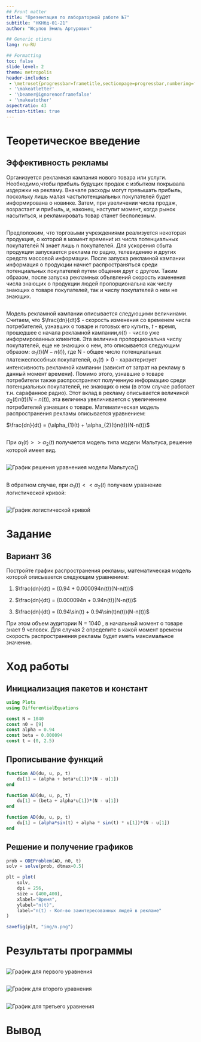 ```yaml
---
## Front matter
title: "Презентация по лабораторной работе №7"
subtitle: "НКНбд-01-21"
author: "Юсупов Эмиль Артурович"

## Generic otions
lang: ru-RU

## Formatting
toc: false
slide_level: 2
theme: metropolis
header-includes:
 - \metroset{progressbar=frametitle,sectionpage=progressbar,numbering=fraction}
 - '\makeatletter'
 - '\beamer@ignorenonframefalse'
 - '\makeatother'
aspectratio: 43
section-titles: true
---
```


# Теоретическое введение

## Эффективность рекламы

Организуется рекламная кампания нового товара или услуги. Необходимо,чтобы прибыль будущих продаж с избытком покрывала издержки на рекламу. Вначале расходы могут превышать прибыль, поскольку лишь малая частьпотенциальных покупателей будет информирована о новинке. Затем, при увеличении числа продаж, возрастает и прибыль, и, наконец, наступит момент, когда рынок насытиться, и рекламировать товар станет бесполезным.

## 

Предположим, что торговыми учреждениями реализуется некоторая продукция, о которой в момент времениt из числа потенциальных покупателей N знает лишь n покупателей. Для ускорения сбыта продукции запускается реклама по радио, телевидению и других средств массовой информации. После запуска рекламной кампании информация о продукции начнет распространяться среди потенциальных покупателей путем общения друг с другом. Таким образом, после запуска рекламных объявлений скорость изменения числа знающих о продукции людей пропорциональна как числу знающих о товаре покупателей, так и числу покупателей о нем не знающих.

## 

Модель рекламной кампании описывается следующими величинами. Считаем, что $\frac{dn}{dt}$ - скорость изменения со временем числа потребителей, узнавших о товаре и готовых его купить, $t$ - время, прошедшее с начала рекламной кампании,$n(t)$ - число уже информированных клиентов. Эта величина пропорциональна числу покупателей, еще не знающих о нем, это описывается следующим образом: $\alpha_{1}(t)(N-n(t))$, где N - общее число потенциальных платежеспособных покупателей, $\alpha_{1}(t) > 0$ - характеризует интенсивность рекламной кампании (зависит от затрат на рекламу в данный момент времени). Помимо этого, узнавшие о товаре потребители также распространяют полученную информацию среди потенциальных покупателей, не знающих о нем (в этом случае работает т.н. сарафанное радио). Этот вклад в рекламу описывается величиной $\alpha_{2}(t)n(t)(N-n(t))$, эта величина увеличивается с увеличением потребителей узнавших о товаре. Математическая модель распространения рекламы описывается уравнением:

$\frac{dn}{dt} = (\alpha_{1}(t) + \alpha_{2}(t)n(t))(N-n(t))$

## 



При $\alpha_{1}(t) >> \alpha_{2}(t)$ получается модель типа модели Мальтуса, решение которой имеет вид.

## 

![График решения уравнениея модели Мальтуса](../img/model.png){}

##

В обратном случае, при $\alpha_{1}(t) << \alpha_{2}(t)$ получаем уравнение логистической кривой:

## 

![График логистической кривой](../img/log.png)

# Задание

## Вариант 36

Постройте график распространения рекламы, математическая модель которой описывается следующим уравнением:

1. $\frac{dn}{dt} = (0.94 + 0.000094n(t))(N-n(t))$

2. $\frac{dn}{dt} = (0.000094n + 0.94n(t))(N-n(t))$

3. $\frac{dn}{dt} = (0.94\sin(t) + 0.94\sin(t)n(t))(N-n(t))$

При этом объем аудитории N = 1040 , в начальный момент о товаре знает 9 человек. Для случая 2 определите в какой момент времени скорость распространения рекламы будет иметь максимальное значение.

# Ход работы

## Инициализация пакетов и констант

```julia
using Plots
using DifferentialEquations

const N = 1040
const n0 = [9]
const alpha = 0.94
const beta = 0.000094 
const t = (0, 2.5)
```

## Прописывание функций

```julia
function AD(du, u, p, t)
    du[1] = (alpha + beta*u[1])*(N - u[1])
end

function AD(du, u, p, t)
    du[1] = (beta + alpha*u[1])*(N - u[1])
end

function AD(du, u, p, t)
    du[1] = (alpha*sin(t) + alpha * sin(t) * u[1])*(N - u[1])
end
```

## Решение и получение графиков

```julia
prob = ODEProblem(AD, n0, t)
solv = solve(prob, dtmax=0.5)

plt = plot(
    solv,
    dpi = 256,
    size = (400,400),
    xlabel="Время",
    ylabel="n(t)",
    label="n(t) - Кол-во заинтересованных людей в рекламе"
)

savefig(plt, "img/n.png")
```

# Результаты программы

##

![График для первого уравнения](../img/first.png)

## 

![График для второго уравнения](../img/second.png)

##

![График для третьего уравнения](../img/third.png)

# Вывод
